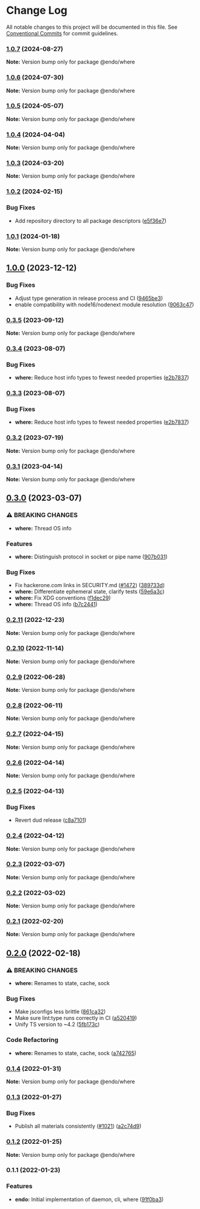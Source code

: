 # Change Log

All notable changes to this project will be documented in this file.
See [Conventional Commits](https://conventionalcommits.org) for commit guidelines.

### [1.0.7](https://github.com/endojs/endo/compare/@endo/where@1.0.6...@endo/where@1.0.7) (2024-08-27)

**Note:** Version bump only for package @endo/where





### [1.0.6](https://github.com/endojs/endo/compare/@endo/where@1.0.5...@endo/where@1.0.6) (2024-07-30)

**Note:** Version bump only for package @endo/where





### [1.0.5](https://github.com/endojs/endo/compare/@endo/where@1.0.4...@endo/where@1.0.5) (2024-05-07)

**Note:** Version bump only for package @endo/where





### [1.0.4](https://github.com/endojs/endo/compare/@endo/where@1.0.3...@endo/where@1.0.4) (2024-04-04)

**Note:** Version bump only for package @endo/where





### [1.0.3](https://github.com/endojs/endo/compare/@endo/where@1.0.2...@endo/where@1.0.3) (2024-03-20)

**Note:** Version bump only for package @endo/where





### [1.0.2](https://github.com/endojs/endo/compare/@endo/where@1.0.1...@endo/where@1.0.2) (2024-02-15)


### Bug Fixes

* Add repository directory to all package descriptors ([e5f36e7](https://github.com/endojs/endo/commit/e5f36e7a321c13ee25e74eb74d2a5f3d7517119c))



### [1.0.1](https://github.com/endojs/endo/compare/@endo/where@1.0.0...@endo/where@1.0.1) (2024-01-18)

**Note:** Version bump only for package @endo/where





## [1.0.0](https://github.com/endojs/endo/compare/@endo/where@0.3.5...@endo/where@1.0.0) (2023-12-12)


### Bug Fixes

* Adjust type generation in release process and CI ([9465be3](https://github.com/endojs/endo/commit/9465be369e53167815ca444f6293a8e9eb48501d))
* enable compatibility with node16/nodenext module resolution ([9063c47](https://github.com/endojs/endo/commit/9063c47a2016a8ed3ae371646c7b81e47006a091))



### [0.3.5](https://github.com/endojs/endo/compare/@endo/where@0.3.4...@endo/where@0.3.5) (2023-09-12)

**Note:** Version bump only for package @endo/where





### [0.3.4](https://github.com/endojs/endo/compare/@endo/where@0.3.2...@endo/where@0.3.4) (2023-08-07)


### Bug Fixes

* **where:** Reduce host info types to fewest needed properties ([e2b7837](https://github.com/endojs/endo/commit/e2b783712758f5976e504ecd6f8cb9fb20e95e7a))



### [0.3.3](https://github.com/endojs/endo/compare/@endo/where@0.3.2...@endo/where@0.3.3) (2023-08-07)


### Bug Fixes

* **where:** Reduce host info types to fewest needed properties ([e2b7837](https://github.com/endojs/endo/commit/e2b783712758f5976e504ecd6f8cb9fb20e95e7a))



### [0.3.2](https://github.com/endojs/endo/compare/@endo/where@0.3.1...@endo/where@0.3.2) (2023-07-19)

**Note:** Version bump only for package @endo/where





### [0.3.1](https://github.com/endojs/endo/compare/@endo/where@0.3.0...@endo/where@0.3.1) (2023-04-14)

**Note:** Version bump only for package @endo/where

## [0.3.0](https://github.com/endojs/endo/compare/@endo/where@0.2.11...@endo/where@0.3.0) (2023-03-07)

### ⚠ BREAKING CHANGES

- **where:** Thread OS info

### Features

- **where:** Distinguish protocol in socket or pipe name ([907b031](https://github.com/endojs/endo/commit/907b0313616694c4920b97e0af30a7ea2c90f8f4))

### Bug Fixes

- Fix hackerone.com links in SECURITY.md ([#1472](https://github.com/endojs/endo/issues/1472)) ([389733d](https://github.com/endojs/endo/commit/389733dbc7a74992f909c38d27ea7e8e68623959))
- **where:** Differentiate ephemeral state, clarify tests ([59e6a3c](https://github.com/endojs/endo/commit/59e6a3cbad40b1e9fe70c5bfbf43cddab4236716))
- **where:** Fix XDG conventions ([f1dec29](https://github.com/endojs/endo/commit/f1dec29ebce27c962181a7f027396f416f782983))
- **where:** Thread OS info ([b7c2441](https://github.com/endojs/endo/commit/b7c24412250b45984964156894efb72ef72ac3f6))

### [0.2.11](https://github.com/endojs/endo/compare/@endo/where@0.2.10...@endo/where@0.2.11) (2022-12-23)

**Note:** Version bump only for package @endo/where

### [0.2.10](https://github.com/endojs/endo/compare/@endo/where@0.2.9...@endo/where@0.2.10) (2022-11-14)

**Note:** Version bump only for package @endo/where

### [0.2.9](https://github.com/endojs/endo/compare/@endo/where@0.2.8...@endo/where@0.2.9) (2022-06-28)

**Note:** Version bump only for package @endo/where

### [0.2.8](https://github.com/endojs/endo/compare/@endo/where@0.2.7...@endo/where@0.2.8) (2022-06-11)

**Note:** Version bump only for package @endo/where

### [0.2.7](https://github.com/endojs/endo/compare/@endo/where@0.2.6...@endo/where@0.2.7) (2022-04-15)

**Note:** Version bump only for package @endo/where

### [0.2.6](https://github.com/endojs/endo/compare/@endo/where@0.2.5...@endo/where@0.2.6) (2022-04-14)

**Note:** Version bump only for package @endo/where

### [0.2.5](https://github.com/endojs/endo/compare/@endo/where@0.2.4...@endo/where@0.2.5) (2022-04-13)

### Bug Fixes

- Revert dud release ([c8a7101](https://github.com/endojs/endo/commit/c8a71017d8d7af10a97909c9da9c5c7e59aed939))

### [0.2.4](https://github.com/endojs/endo/compare/@endo/where@0.2.3...@endo/where@0.2.4) (2022-04-12)

**Note:** Version bump only for package @endo/where

### [0.2.3](https://github.com/endojs/endo/compare/@endo/where@0.2.2...@endo/where@0.2.3) (2022-03-07)

**Note:** Version bump only for package @endo/where

### [0.2.2](https://github.com/endojs/endo/compare/@endo/where@0.2.1...@endo/where@0.2.2) (2022-03-02)

**Note:** Version bump only for package @endo/where

### [0.2.1](https://github.com/endojs/endo/compare/@endo/where@0.2.0...@endo/where@0.2.1) (2022-02-20)

**Note:** Version bump only for package @endo/where

## [0.2.0](https://github.com/endojs/endo/compare/@endo/where@0.1.4...@endo/where@0.2.0) (2022-02-18)

### ⚠ BREAKING CHANGES

- **where:** Renames to state, cache, sock

### Bug Fixes

- Make jsconfigs less brittle ([861ca32](https://github.com/endojs/endo/commit/861ca32a72f0a48410fd93b1cbaaad9139590659))
- Make sure lint:type runs correctly in CI ([a520419](https://github.com/endojs/endo/commit/a52041931e72cb7b7e3e21dde39c099cc9f262b0))
- Unify TS version to ~4.2 ([5fb173c](https://github.com/endojs/endo/commit/5fb173c05c9427dca5adfe66298c004780e8b86c))

### Code Refactoring

- **where:** Renames to state, cache, sock ([a742765](https://github.com/endojs/endo/commit/a742765eb9ef6e7bfd178ce7ded7fa96300fe7f8))

### [0.1.4](https://github.com/endojs/endo/compare/@endo/where@0.1.3...@endo/where@0.1.4) (2022-01-31)

**Note:** Version bump only for package @endo/where

### [0.1.3](https://github.com/endojs/endo/compare/@endo/where@0.1.2...@endo/where@0.1.3) (2022-01-27)

### Bug Fixes

- Publish all materials consistently ([#1021](https://github.com/endojs/endo/issues/1021)) ([a2c74d9](https://github.com/endojs/endo/commit/a2c74d9de68a325761d62e1b2187a117ef884571))

### [0.1.2](https://github.com/endojs/endo/compare/@endo/where@0.1.1...@endo/where@0.1.2) (2022-01-25)

**Note:** Version bump only for package @endo/where

### 0.1.1 (2022-01-23)

### Features

- **endo:** Initial implementation of daemon, cli, where ([91f0ba3](https://github.com/endojs/endo/commit/91f0ba33201ae00624c84fe8cc99e7928ac44fdf))
